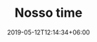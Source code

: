 ---
title: "Nosso time"
date: 2019-05-12T12:14:34+06:00
description: "This is meta description."
---